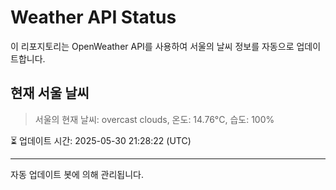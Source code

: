 
# Weather API Status

이 리포지토리는 OpenWeather API를 사용하여 서울의 날씨 정보를 자동으로 업데이트합니다.

## 현재 서울 날씨
> 서울의 현재 날씨: overcast clouds, 온도: 14.76°C, 습도: 100%

⏳ 업데이트 시간: 2025-05-30 21:28:22 (UTC)

---
자동 업데이트 봇에 의해 관리됩니다.
